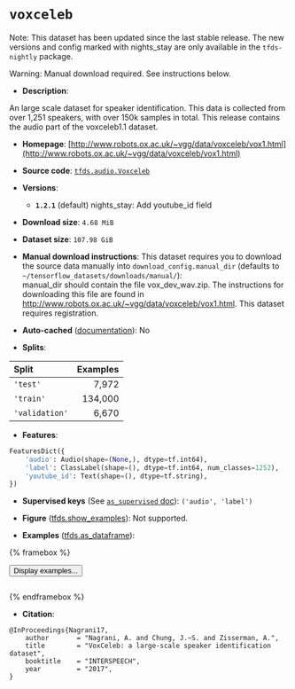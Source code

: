 <div itemscope itemtype="http://schema.org/Dataset">
  <div itemscope itemprop="includedInDataCatalog" itemtype="http://schema.org/DataCatalog">
    <meta itemprop="name" content="TensorFlow Datasets" />
  </div>
  <meta itemprop="name" content="voxceleb" />
  <meta itemprop="description" content="An large scale dataset for speaker identification. This data is collected from&#10;over 1,251 speakers, with over 150k samples in total.&#10;This release contains the audio part of the voxceleb1.1 dataset.&#10;&#10;To use this dataset:&#10;&#10;```python&#10;import tensorflow_datasets as tfds&#10;&#10;ds = tfds.load(&#x27;voxceleb&#x27;, split=&#x27;train&#x27;)&#10;for ex in ds.take(4):&#10;  print(ex)&#10;```&#10;&#10;See [the guide](https://www.tensorflow.org/datasets/overview) for more&#10;informations on [tensorflow_datasets](https://www.tensorflow.org/datasets).&#10;&#10;" />
  <meta itemprop="url" content="https://www.tensorflow.org/datasets/catalog/voxceleb" />
  <meta itemprop="sameAs" content="http://www.robots.ox.ac.uk/~vgg/data/voxceleb/vox1.html" />
  <meta itemprop="citation" content="@InProceedings{Nagrani17,&#10; author       = &quot;Nagrani, A. and Chung, J.~S. and Zisserman, A.&quot;,&#10; title        = &quot;VoxCeleb: a large-scale speaker identification dataset&quot;,&#10; booktitle    = &quot;INTERSPEECH&quot;,&#10;    year         = &quot;2017&quot;,&#10;}" />
</div>

# `voxceleb`


Note: This dataset has been updated since the last stable release. The new
versions and config marked with
<span class="material-icons" title="Available only in the tfds-nightly package">nights_stay</span>
are only available in the `tfds-nightly` package.

Warning: Manual download required. See instructions below.

*   **Description**:

An large scale dataset for speaker identification. This data is collected from
over 1,251 speakers, with over 150k samples in total. This release contains the
audio part of the voxceleb1.1 dataset.

*   **Homepage**:
    [http://www.robots.ox.ac.uk/~vgg/data/voxceleb/vox1.html](http://www.robots.ox.ac.uk/~vgg/data/voxceleb/vox1.html)

*   **Source code**:
    [`tfds.audio.Voxceleb`](https://github.com/tensorflow/datasets/tree/master/tensorflow_datasets/audio/voxceleb.py)

*   **Versions**:

    *   **`1.2.1`** (default)
        <span class="material-icons" title="Available only in the tfds-nightly package">nights_stay</span>:
        Add youtube_id field

*   **Download size**: `4.68 MiB`

*   **Dataset size**: `107.98 GiB`

*   **Manual download instructions**: This dataset requires you to
    download the source data manually into `download_config.manual_dir`
    (defaults to `~/tensorflow_datasets/downloads/manual/`):<br/>
    manual_dir should contain the file vox_dev_wav.zip. The instructions for
    downloading this file are found in http://www.robots.ox.ac.uk/~vgg/data/voxceleb/vox1.html. This dataset requires registration.

*   **Auto-cached**
    ([documentation](https://www.tensorflow.org/datasets/performances#auto-caching)):
    No

*   **Splits**:

Split          | Examples
:------------- | -------:
`'test'`       | 7,972
`'train'`      | 134,000
`'validation'` | 6,670

*   **Features**:

```python
FeaturesDict({
    'audio': Audio(shape=(None,), dtype=tf.int64),
    'label': ClassLabel(shape=(), dtype=tf.int64, num_classes=1252),
    'youtube_id': Text(shape=(), dtype=tf.string),
})
```

*   **Supervised keys** (See
    [`as_supervised` doc](https://www.tensorflow.org/datasets/api_docs/python/tfds/load#args)):
    `('audio', 'label')`

*   **Figure**
    ([tfds.show_examples](https://www.tensorflow.org/datasets/api_docs/python/tfds/visualization/show_examples)):
    Not supported.

*   **Examples**
    ([tfds.as_dataframe](https://www.tensorflow.org/datasets/api_docs/python/tfds/as_dataframe)):

<!-- mdformat off(HTML should not be auto-formatted) -->

{% framebox %}

<button id="displaydataframe">Display examples...</button>
<div id="dataframecontent" style="overflow-x:auto"></div>
<script src="https://www.gstatic.com/external_hosted/jquery2.min.js"></script>
<script>
var url = "https://storage.googleapis.com/tfds-data/visualization/dataframe/voxceleb-1.2.1.html";
$(document).ready(() => {
  $("#displaydataframe").click((event) => {
    // Disable the button after clicking (dataframe loaded only once).
    $("#displaydataframe").prop("disabled", true);

    // Pre-fetch and display the content
    $.get(url, (data) => {
      $("#dataframecontent").html(data);
    }).fail(() => {
      $("#dataframecontent").html(
        'Error loading examples. If the error persist, please open '
        + 'a new issue.'
      );
    });
  });
});
</script>

{% endframebox %}

<!-- mdformat on -->

*   **Citation**:

```
@InProceedings{Nagrani17,
    author       = "Nagrani, A. and Chung, J.~S. and Zisserman, A.",
    title        = "VoxCeleb: a large-scale speaker identification dataset",
    booktitle    = "INTERSPEECH",
    year         = "2017",
}
```

